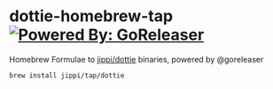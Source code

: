 # dottie-homebrew-tap [![Powered By: GoReleaser](https://img.shields.io/badge/powered%20by-goreleaser-green.svg?style=flat-square)](https://github.com/goreleaser)

Homebrew Formulae to [jippi/dottie](https://github.com/jippi/dottie) binaries, powered by @goreleaser

```sh
brew install jippi/tap/dottie
```
